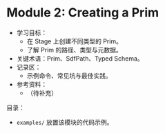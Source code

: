 # Module 2: Creating a Prim

- 学习目标：
  - 在 Stage 上创建不同类型的 Prim。
  - 了解 Prim 的路径、类型与元数据。
- 关键术语：Prim、SdfPath、Typed Schema。
- 记录区：
  - 示例命令、常见坑与最佳实践。
- 参考资料：
  - （待补充）

目录：
- `examples/` 放置该模块的代码示例。
